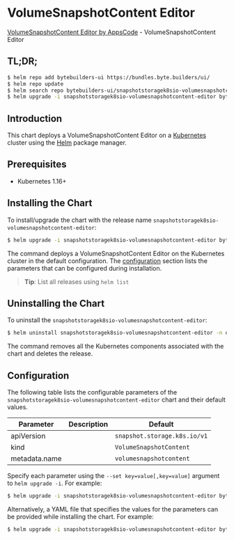 # VolumeSnapshotContent Editor

[VolumeSnapshotContent Editor by AppsCode](https://byte.builders) - VolumeSnapshotContent Editor

## TL;DR;

```bash
$ helm repo add bytebuilders-ui https://bundles.byte.builders/ui/
$ helm repo update
$ helm search repo bytebuilders-ui/snapshotstoragek8sio-volumesnapshotcontent-editor --version=v0.4.0
$ helm upgrade -i snapshotstoragek8sio-volumesnapshotcontent-editor bytebuilders-ui/snapshotstoragek8sio-volumesnapshotcontent-editor -n default --create-namespace --version=v0.4.0
```

## Introduction

This chart deploys a VolumeSnapshotContent Editor on a [Kubernetes](http://kubernetes.io) cluster using the [Helm](https://helm.sh) package manager.

## Prerequisites

- Kubernetes 1.16+

## Installing the Chart

To install/upgrade the chart with the release name `snapshotstoragek8sio-volumesnapshotcontent-editor`:

```bash
$ helm upgrade -i snapshotstoragek8sio-volumesnapshotcontent-editor bytebuilders-ui/snapshotstoragek8sio-volumesnapshotcontent-editor -n default --create-namespace --version=v0.4.0
```

The command deploys a VolumeSnapshotContent Editor on the Kubernetes cluster in the default configuration. The [configuration](#configuration) section lists the parameters that can be configured during installation.

> **Tip**: List all releases using `helm list`

## Uninstalling the Chart

To uninstall the `snapshotstoragek8sio-volumesnapshotcontent-editor`:

```bash
$ helm uninstall snapshotstoragek8sio-volumesnapshotcontent-editor -n default
```

The command removes all the Kubernetes components associated with the chart and deletes the release.

## Configuration

The following table lists the configurable parameters of the `snapshotstoragek8sio-volumesnapshotcontent-editor` chart and their default values.

|   Parameter   | Description |                 Default                 |
|---------------|-------------|-----------------------------------------|
| apiVersion    |             | <code>snapshot.storage.k8s.io/v1</code> |
| kind          |             | <code>VolumeSnapshotContent</code>      |
| metadata.name |             | <code>volumesnapshotcontent</code>      |


Specify each parameter using the `--set key=value[,key=value]` argument to `helm upgrade -i`. For example:

```bash
$ helm upgrade -i snapshotstoragek8sio-volumesnapshotcontent-editor bytebuilders-ui/snapshotstoragek8sio-volumesnapshotcontent-editor -n default --create-namespace --version=v0.4.0 --set apiVersion=snapshot.storage.k8s.io/v1
```

Alternatively, a YAML file that specifies the values for the parameters can be provided while
installing the chart. For example:

```bash
$ helm upgrade -i snapshotstoragek8sio-volumesnapshotcontent-editor bytebuilders-ui/snapshotstoragek8sio-volumesnapshotcontent-editor -n default --create-namespace --version=v0.4.0 --values values.yaml
```
